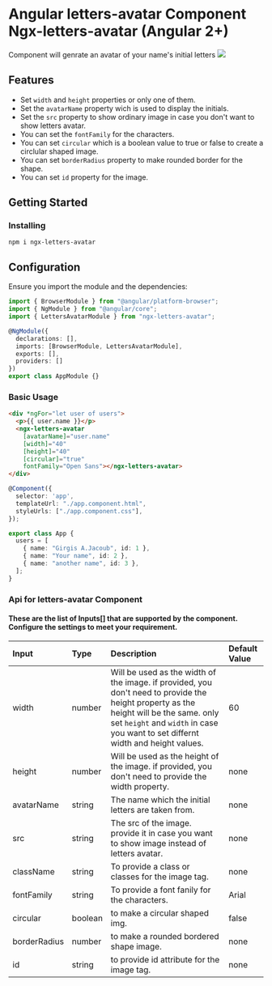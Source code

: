 # Angular letters-avatar Component Ngx-letters-avatar (Angular 2+)

Component will genrate an avatar of your name's initial letters
[![](https://i.ibb.co/VWD6QRJ/letters-avatar.png)](https://i.ibb.co/VWD6QRJ/letters-avatar.png)

## Features

- Set `width` and `height` properties or only one of them.
- Set the `avatarName` property wich is used to display the initials.
- Set the `src` property to show ordinary image in case you don't want to show letters avatar.
- You can set the `fontFamily` for the characters.
- You can set `circular` which is a boolean value to true or false to create a circlular shaped image.
- You can set `borderRadius` property to make rounded border for the shape.
- You can set `id` property for the image.

## Getting Started

### Installing

```
npm i ngx-letters-avatar
```

## Configuration

Ensure you import the module and the dependencies:

```typescript
import { BrowserModule } from "@angular/platform-browser";
import { NgModule } from "@angular/core";
import { LettersAvatarModule } from "ngx-letters-avatar";

@NgModule({
  declarations: [],
  imports: [BrowserModule, LettersAvatarModule],
  exports: [],
  providers: []
})
export class AppModule {}
```

### Basic Usage

```html
<div *ngFor="let user of users">
  <p>{{ user.name }}</p>
  <ngx-letters-avatar 
    [avatarName]="user.name" 
    [width]="40" 
    [height]="40" 
    [circular]="true"
    fontFamily="Open Sans"></ngx-letters-avatar>
</div>
```

```typescript
@Component({
  selector: 'app',
  templateUrl: "./app.component.html",
  styleUrls: ["./app.component.css"],
});

export class App {
  users = [
    { name: "Girgis A.Jacoub", id: 1 },
    { name: "Your name", id: 2 },
    { name: "another name", id: 3 },
  ];
}
```

### Api for letters-avatar Component

#### These are the list of Inputs[] that are supported by the component. Configure the settings to meet your requirement.

| Input         |Type    | Description            | Default Value |
|:--- |:--- |:--- |:--- |
| width | number | Will be used as the width of the image. if provided, you don't need to provide the height property as the height will be the same. only set `height` and `width` in case you want to set differnt width and height values. | 60 |
| height | number | Will be used as the height of the image. if provided, you don't need to provide the width property. | none |
| avatarName | string | The name which the initial letters are taken from. | none |
| src | string | The src of the image. provide it in case you want to show image instead of letters avatar. | none |
| className | string | To provide a class or classes for the image tag. | none |
| fontFamily | string | To provide a font fanily for the characters. | Arial |
| circular | boolean | to make a circular shaped img. | false |
| borderRadius | number | to make a rounded bordered shape image. | none |
| id | string | to provide id attribute for the image tag. | none |